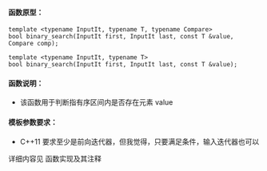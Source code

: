 
#### 函数原型：
```
template <typename InputIt, typename T, typename Compare>
bool binary_search(InputIt first, InputIt last, const T &value, Compare comp);

template <typename InputIt, typename T>
bool binary_search(InputIt first, InputIt last, const T &value);
```

#### 函数说明：
* 该函数用于判断指有序区间内是否存在元素 value

#### 模板参数要求：
* C++11 要求至少是前向迭代器，但我觉得，只要满足条件，输入迭代器也可以

详细内容见 函数实现及其注释

